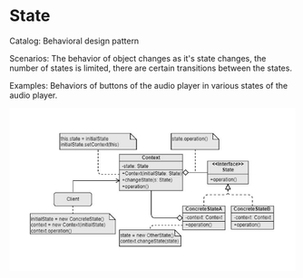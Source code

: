 State
===

Catalog: Behavioral design pattern

Scenarios: The behavior of object changes as it's state changes, the number of states is limited, there are certain transitions between the states.

Examples: Behaviors of buttons of the audio player in various states of the audio player.

![UML](UML.jpg)
